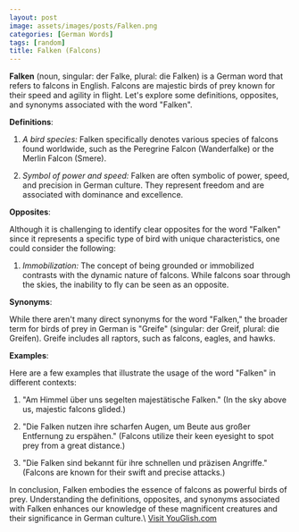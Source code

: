 ```yaml
---
layout: post
image: assets/images/posts/Falken.png
categories: [German Words]
tags: [random]
title: Falken (Falcons)
---
```


**Falken** (noun, singular: der Falke, plural: die Falken) is a German word that refers to falcons in English. Falcons are majestic birds of prey known for their speed and agility in flight. Let's explore some definitions, opposites, and synonyms associated with the word "Falken".

**Definitions**:

1. *A bird species:* Falken specifically denotes various species of falcons found worldwide, such as the Peregrine Falcon (Wanderfalke) or the Merlin Falcon (Smere).

2. *Symbol of power and speed:* Falken are often symbolic of power, speed, and precision in German culture. They represent freedom and are associated with dominance and excellence.

**Opposites**:

Although it is challenging to identify clear opposites for the word "Falken" since it represents a specific type of bird with unique characteristics, one could consider the following:

1. *Immobilization:* The concept of being grounded or immobilized contrasts with the dynamic nature of falcons. While falcons soar through the skies, the inability to fly can be seen as an opposite.

**Synonyms**:

While there aren't many direct synonyms for the word "Falken," the broader term for birds of prey in German is "Greife" (singular: der Greif, plural: die Greifen). Greife includes all raptors, such as falcons, eagles, and hawks.

**Examples**:

Here are a few examples that illustrate the usage of the word "Falken" in different contexts:

1. "Am Himmel über uns segelten majestätische Falken." (In the sky above us, majestic falcons glided.)

2. "Die Falken nutzen ihre scharfen Augen, um Beute aus großer Entfernung zu erspähen." (Falcons utilize their keen eyesight to spot prey from a great distance.)

3. "Die Falken sind bekannt für ihre schnellen und präzisen Angriffe." (Falcons are known for their swift and precise attacks.)

In conclusion, Falken embodies the essence of falcons as powerful birds of prey. Understanding the definitions, opposites, and synonyms associated with Falken enhances our knowledge of these magnificent creatures and their significance in German culture.\ <a id="yg-widget-0" class="youglish-widget" data-query="Falken" data-lang="german" data-components="8412" data-auto-start="0" data-bkg-color="theme_light" data-title="How%20to%20pronounce%20Falken%20in%20German"  rel="nofollow" href="https://youglish.com">Visit YouGlish.com</a><script async src="https://youglish.com/public/emb/widget.js" charset="utf-8"></script>